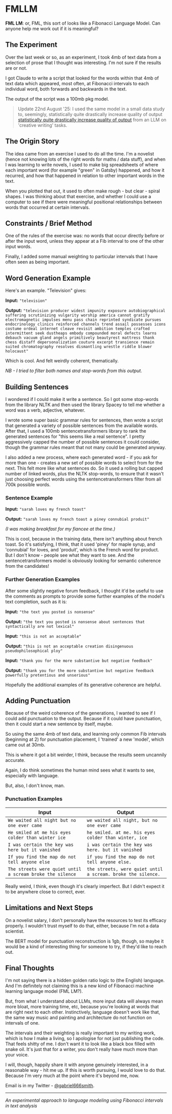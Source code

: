 # FMLLM

**FML LM**: or, FML, this sort of looks like a Fibonacci Language Model. Can anyone help me work out if it is meaningful? 

## The Experiment

Over the last week or so, as an experiment, I took 4mb of text data from a selection of prose that I thought was interesting. I'm not sure if the results are or not.

I got Claude to write a script that looked for the words within that 4mb of text data which appeared, most often, at Fibonacci intervals to each individual word, both forwards and backwards in the text.

The output of the script was a 100mb pkg model.

>Update 22nd August '25: I used the same model in a small data study to, seemingly, statistically quite drastically increase quality of output [statistically quite drastically increase quality of output](https://github.com/henrygabriels/FMLLM/blob/main/improving_llm_creative_writing_output_in_a_fun_new_way.md) from an LLM on 'creative writing' tasks.

## The Origin Story

The idea came from an exercise I used to do all the time. I'm a novelist (hence not knowing lots of the right words for maths / data stuff), and when I was learning to write novels, I used to make big spreadsheets of where each important word (for example "green" in Gatsby) happened, and how it recurred, and how that happened in relation to other important words in the text.

When you plotted that out, it used to often make rough - but clear - spiral shapes. I was thinking about that exercise, and whether I could use a computer to see if there were meaningful positional relationships between words that occurred at certain intervals.

## Constraints / Brief Method

One of the rules of the exercise was: no words that occur directly before or after the input word, unless they appear at a Fib interval to one of the other input words.

Finally, I added some manual weighting to particular intervals that I have often seen as being important.

## Word Generation Example

Here's an example. "Television" gives:

**Input:** `"television"`

**Output:** `"television producer widest impunity exposure autobiographical suffering scrutinizing vulgarity worship america cannot gratify electromagnetic impulses menu pass chain reprinted syndicate pursues endocrinology clinics reinforced channels trend assail possesses icons costume ordeal internet cleave revisit ambition temples crafted intermittent seek dustheaps embody compounded moral defects learns debauch vacuum gland angels primitively beautyrest mattress thank chess distaff depersonalization couture excerpt transience remain suited chromatography resolves dismantling wrestle riddle blower holocaust"`

Which is cool. And felt weirdly coherent, thematically.

*NB - I tried to filter both names and stop-words from this output.*

## Building Sentences

I wondered if I could make it write a sentence. So I got some stop-words from the library NLTK and then used the library Spacey to tell me whether a word was a verb, adjective, whatever.

I wrote some super basic grammar rules for sentences, then wrote a script that generated a variety of possible sentences from the available words. After that, I used a 100mb sentencetransformers library to rank the generated sentences for "this seems like a real sentence". I pretty aggressively capped the number of possible sentences it could consider, though the grammar rules meant that not many could be generated anyway.

I also added a new process, where each generated word - if you ask for more than one - creates a new set of possible words to select from for the next. This felt more like what sentences do. So it used a rolling but capped number of linked words, plus the NLTK stop-words, to ensure that it wasn't just choosing perfect words using the sentencetransformers filter from all 700k possible words.

### Sentence Example

**Input:** `"sarah loves my french toast"`

**Output:** `"sarah loves my french toast a piney connubial produit"`

*(I was making breakfast for my fiancee at the time.)*

This is cool, because in the training data, there isn't anything about french toast. So it's satisfying, I think, that it used 'piney' for maple syrup, and 'connubial' for loves, and 'produit', which is the French word for product. But I don't know - people see what they want to see. And the sentencetransformers model is obviously looking for semantic coherence from the candidates!

### Further Generation Examples

After some slightly negative forum feedback, I thought it'd be useful to use the comments as prompts to provide some further examples of the model's text completion, such as it is:

**Input:** `"the text you posted is nonsense"`

**Output:** `"the text you posted is nonsense about sentences that syntactically are not lexical"`

**Input:** `"this is not an acceptable"`

**Output:** `"this is not an acceptable creation disingenuous pseudophilosophical ploy"`

**Input:** `"thank you for the more substantive but negative feedback"`

**Output:** `"thank you for the more substantive but negative feedback powerfully pretentious and unserious"`

Hopefully the additional examples of its generative coherence are helpful.

## Adding Punctuation

Because of the weird coherence of the generations, I wanted to see if I could add punctuation to the output. Because if it could have punctuation, then it could start a new sentence by itself, maybe.

So using the same 4mb of text data, and learning only common Fib intervals (beginning at 2) for punctuation placement, I 'trained' a new 'model', which came out at 30mb.

This is where it got a bit weirder, I think, because the results seem uncannily accurate.

Again, I do think sometimes the human mind sees what it wants to see, especially with language.

But, also, I don't know, man.

### Punctuation Examples

| Input | Output |
|-------|--------|
| `We waited all night but no one ever came` | `we waited all night, but no one ever came` |
| `He smiled at me his eyes colder than winter ice` | `he smiled. at me. his eyes colder than winter, ice` |
| `I was certain the key was here but it vanished` | `i was certain the key was here. but it vanished` |
| `If you find the map do not tell anyone else` | `if you find the map do not tell anyone else.` |
| `The streets were quiet until a scream broke the silence` | `the streets, were quiet until a scream. broke the silence.` |

Really weird, I think, even though it's clearly imperfect. But I didn't expect it to be anywhere close to correct, ever.

## Limitations and Next Steps

On a novelist salary, I don't personally have the resources to test its efficacy properly. I wouldn't trust myself to do that, either, because I'm not a data scientist.

The BERT model for punctuation reconstruction is 1gb, though, so maybe it would be a kind of interesting thing for someone to try, if they'd like to reach out.

## Final Thoughts

I'm not saying there is a hidden golden ratio logic to (the English) language. And I'm definitely not claiming this is a new kind of Fibonacci machine learning language model (FML LM?).

But, from what I understand about LLMs, more input data will always mean more bloat, more training time, etc, because you're looking at words that are right next to each other. Instinctively, language doesn't work like that, the same way music and painting and architecture do not function on intervals of one.

The intervals and their weighting is really important to my writing work, which is how I make a living, so I apologise for not just publishing the code. That feels shitty of me. I don't want it to look like a black box filled with snake oil. It's just that for a writer, you don't really have much more than your voice.

I will, though, happily share it with anyone genuinely interested, in a reasonable way - hit me up. If this is worth pursuing, I would love to do that. Because I'm very much at the point where it's beyond me, now.

Email is in my Twitter - [@gabriel666smith](https://twitter.com/gabriel666smith).

---

*An experimental approach to language modeling using Fibonacci intervals in text analysis*
